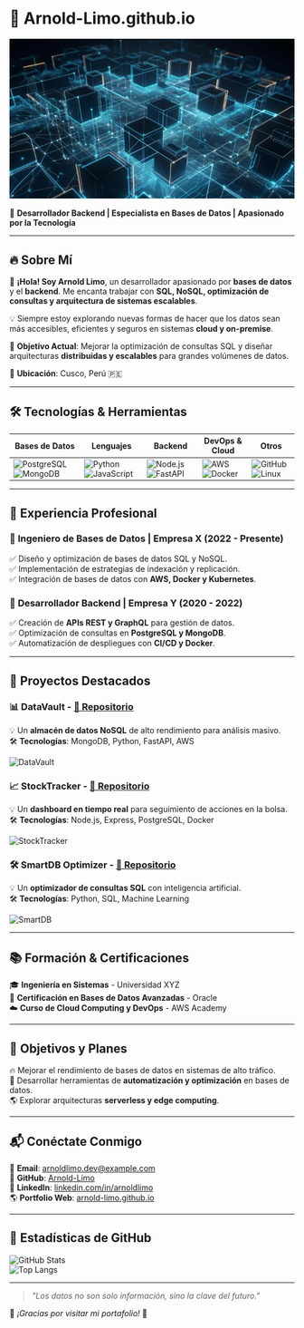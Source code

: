 # 🚀 Arnold-Limo.github.io  

![Portada](https://github.com/Arnold-star-lab/Arnold-Limo.github.io/blob/main/images/image1.jpg) 

🎯 **Desarrollador Backend | Especialista en Bases de Datos | Apasionado por la Tecnología**  

---

## 🔥 Sobre Mí  

💾 **¡Hola! Soy Arnold Limo**, un desarrollador apasionado por **bases de datos** y el **backend**. Me encanta trabajar con **SQL, NoSQL, optimización de consultas y arquitectura de sistemas escalables**.  

💡 Siempre estoy explorando nuevas formas de hacer que los datos sean más accesibles, eficientes y seguros en sistemas **cloud y on-premise**.  

🎯 **Objetivo Actual**: Mejorar la optimización de consultas SQL y diseñar arquitecturas **distribuidas y escalables** para grandes volúmenes de datos.  

📍 **Ubicación**: Cusco, Perú 🇵🇪  

---

## 🛠️ Tecnologías & Herramientas  

| **Bases de Datos** | **Lenguajes** | **Backend** | **DevOps & Cloud** | **Otros** |
|--------------------|--------------|-------------|--------------------|-----------|
| ![PostgreSQL](https://img.shields.io/badge/PostgreSQL-316192?style=for-the-badge&logo=postgresql&logoColor=white) ![MongoDB](https://img.shields.io/badge/MongoDB-47A248?style=for-the-badge&logo=mongodb&logoColor=white) | ![Python](https://img.shields.io/badge/Python-3776AB?style=for-the-badge&logo=python&logoColor=white) ![JavaScript](https://img.shields.io/badge/JavaScript-F7DF1E?style=for-the-badge&logo=javascript&logoColor=black) | ![Node.js](https://img.shields.io/badge/Node.js-43853D?style=for-the-badge&logo=node.js&logoColor=white) ![FastAPI](https://img.shields.io/badge/FastAPI-009688?style=for-the-badge&logo=fastapi&logoColor=white) | ![AWS](https://img.shields.io/badge/AWS-232F3E?style=for-the-badge&logo=amazon-aws&logoColor=white) ![Docker](https://img.shields.io/badge/Docker-2496ED?style=for-the-badge&logo=docker&logoColor=white) | ![GitHub](https://img.shields.io/badge/GitHub-181717?style=for-the-badge&logo=github&logoColor=white) ![Linux](https://img.shields.io/badge/Linux-FCC624?style=for-the-badge&logo=linux&logoColor=black) |

---

## 💼 Experiencia Profesional  

### 🏢 **Ingeniero de Bases de Datos | Empresa X (2022 - Presente)**  
✅ Diseño y optimización de bases de datos SQL y NoSQL.  
✅ Implementación de estrategias de indexación y replicación.  
✅ Integración de bases de datos con **AWS, Docker y Kubernetes**.  

### 🏢 **Desarrollador Backend | Empresa Y (2020 - 2022)**  
✅ Creación de **APIs REST y GraphQL** para gestión de datos.  
✅ Optimización de consultas en **PostgreSQL y MongoDB**.  
✅ Automatización de despliegues con **CI/CD y Docker**.  

---

## 📂 Proyectos Destacados  

### 📊 **DataVault** - [🔗 Repositorio](https://github.com/Arnold-Limo/DataVault)  
💡 Un **almacén de datos NoSQL** de alto rendimiento para análisis masivo.  
🛠️ **Tecnologías**: MongoDB, Python, FastAPI, AWS  

![DataVault](https://source.unsplash.com/800x400/?database,cloud)  

### 📈 **StockTracker** - [🔗 Repositorio](https://github.com/Arnold-Limo/StockTracker)  
💡 Un **dashboard en tiempo real** para seguimiento de acciones en la bolsa.  
🛠️ **Tecnologías**: Node.js, Express, PostgreSQL, Docker  

![StockTracker](https://source.unsplash.com/800x400/?stocks,graph)  

### 🛠️ **SmartDB Optimizer** - [🔗 Repositorio](https://github.com/Arnold-Limo/SmartDB-Optimizer)  
💡 Un **optimizador de consultas SQL** con inteligencia artificial.  
🛠️ **Tecnologías**: Python, SQL, Machine Learning  

![SmartDB](https://source.unsplash.com/800x400/?artificial,intelligence)  

---

## 📚 Formación & Certificaciones  

🎓 **Ingeniería en Sistemas** - Universidad XYZ  
📜 **Certificación en Bases de Datos Avanzadas** - Oracle  
☁️ **Curso de Cloud Computing y DevOps** - AWS Academy  

---

## 🎯 Objetivos y Planes  

🔥 Mejorar el rendimiento de bases de datos en sistemas de alto tráfico.  
🚀 Desarrollar herramientas de **automatización y optimización** en bases de datos.  
🌎 Explorar arquitecturas **serverless y edge computing**.  

---

## 📬 Conéctate Conmigo  

📧 **Email**: arnoldlimo.dev@example.com  
🔗 **GitHub**: [Arnold-Limo](https://github.com/Arnold-Limo)  
💼 **LinkedIn**: [linkedin.com/in/arnoldlimo](https://linkedin.com/in/arnoldlimo)  
🌎 **Portfolio Web**: [arnold-limo.github.io](https://arnold-limo.github.io)  

---

## 🎨 Estadísticas de GitHub  

![GitHub Stats](https://github-readme-stats.vercel.app/api?username=Arnold-Limo&show_icons=true&theme=radical)  
![Top Langs](https://github-readme-stats.vercel.app/api/top-langs/?username=Arnold-Limo&layout=compact&theme=radical)  

---

> *"Los datos no son solo información, sino la clave del futuro."*  

🌟 *¡Gracias por visitar mi portafolio!* 🚀  
